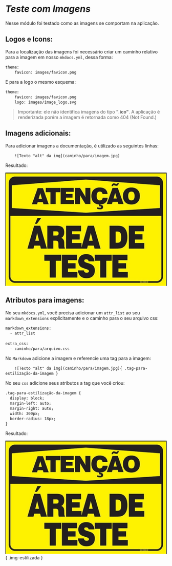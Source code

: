 # _Teste com Imagens_

Nesse módulo foi testado como as imagens se comportam na aplicação.

## Logos e Icons:

Para a localização das imagens foi necessário criar um caminho relativo para a imagem em nosso `mkdocs.yml`, dessa forma:

```
theme:
    favicon: images/favicon.png
```

E para a logo o mesmo esquema:

```
theme:
    favicon: images/favicon.png
    logo: images/image_logo.svg
```

> Importante: ele não identifica imagens do tipo **".ico"**. A aplicação é renderizada porém a imagem é retornada como 404 (Not Found.)

## Imagens adicionais:

Para adicionar imagens a documentação, é utilizado as seguintes linhas:

```
    ![Texto "alt" da img](caminho/para/imagem.jpg)
```

Resultado:

![Minha imagem](images/teste_img1.png)

## Atributos para imagens:

No seu `mkdocs.yml`, você precisa adicionar um `attr_list` ao seu `markdown_extensions` explicitamente e o caminho para o seu arquivo css:

```
markdown_extensions:
  - attr_list

extra_css:
  - caminho/para/arquivo.css
```

No `Markdown` adicione a imagem e referencie uma tag para a imagem:

```
    ![Texto "alt" da img](caminho/para/imagem.jpg){ .tag-para-estilização-da-imagem }
```

No seu `css` adicione seus atributos a tag que você criou:

```
.tag-para-estilização-da-imagem {
  display: block;
  margin-left: auto;
  margin-right: auto;
  width: 300px;
  border-radius: 18px;
}
```

Resultado:

![Minha imagem](images/teste_img1.png){ .img-estilizada }
